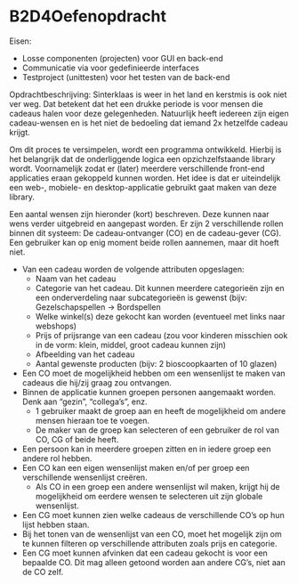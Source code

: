 # B2D4Oefenopdracht
Eisen:
- Losse componenten (projecten) voor GUI en back-end
- Communicatie via voor gedefinieerde interfaces
- Testproject (unittesten) voor het testen van de back-end

Opdrachtbeschrijving:
Sinterklaas is weer in het land en kerstmis is ook niet ver weg. Dat betekent dat het een drukke periode is voor mensen die cadeaus halen voor deze gelegenheden. Natuurlijk heeft iedereen zijn eigen cadeau-wensen en is het niet de bedoeling dat iemand 2x hetzelfde cadeau krijgt.

Om dit proces te versimpelen, wordt een programma ontwikkeld. Hierbij is het belangrijk dat de onderliggende logica een opzichzelfstaande library wordt. Voornamelijk zodat er (later) meerdere verschillende front-end applicaties eraan gekoppeld kunnen worden. Het idee is dat er uiteindelijk een web-, mobiele- en desktop-applicatie gebruikt gaat maken van deze library.

Een aantal wensen zijn hieronder (kort) beschreven. Deze kunnen naar wens verder uitgebreid en aangepast worden.
Er zijn 2 verschillende rollen binnen dit systeem: De cadeau-ontvanger (CO) en de cadeau-gever (CG). Een gebruiker kan op enig moment beide rollen aannemen, maar dit hoeft niet.

- Van een cadeau worden de volgende attributen opgeslagen:
  - Naam van het cadeau
  - Categorie van het cadeau. Dit kunnen meerdere categorieën zijn en een onderverdeling naar subcategorieën is gewenst (bijv: Gezelschapspellen -> Bordspellen
  - Welke winkel(s) deze gekocht kan worden (eventueel met links naar webshops)
  - Prijs of prijsrange van een cadeau (zou voor kinderen misschien ook in de vorm: klein, middel, groot cadeau kunnen zijn)
  - Afbeelding van het cadeau
  - Aantal gewenste producten (bijv: 2 bioscoopkaarten of 10 glazen)
- Een CO moet de mogelijkheid hebben om een wensenlijst te maken van cadeaus die hij/zij graag zou ontvangen.
- Binnen de applicatie kunnen groepen personen aangemaakt worden. Denk aan “gezin”, “collega’s”, enz. 
  - 1 gebruiker maakt de groep aan en heeft de mogelijkheid om andere mensen hieraan toe te voegen.
  - De maker van de groep kan selecteren of een gebruiker de rol van CO, CG of beide heeft.
- Een persoon kan in meerdere groepen zitten en in iedere groep een andere rol hebben.
- Een CO kan een eigen wensenlijst maken en/of per groep een verschillende wensenlijst creëren.
  - Als CO in een groep een andere wensenlijst wil maken, krijgt hij de mogelijkheid om eerdere wensen te selecteren uit zijn globale wensenlijst.
- Een CG moet kunnen zien welke cadeaus de verschillende CO’s op hun lijst hebben staan.
- Bij het tonen van de wensenlijst van een CO, moet het mogelijk zijn om te kunnen filteren op verschillende attributen zoals prijs en categorie.
- Een CG moet kunnen afvinken dat een cadeau gekocht is voor een bepaalde CO. Dit mag alleen getoond worden aan andere CG’s, niet aan de CO zelf.
